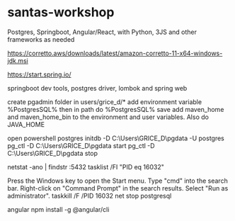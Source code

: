 # santas-workshop
Postgres, Springboot, Angular/React, with Python, 3JS and other frameworks as needed


https://corretto.aws/downloads/latest/amazon-corretto-11-x64-windows-jdk.msi

https://start.spring.io/

springboot dev tools, postgres driver, lombok and spring web

create pgadmin folder in users/grice_d/*
add environment variable %PostgresSQL% then in path do %PostgresSQL%
save
add maven_home and maven_home_bin to the environment and user variables. Also do JAVA_HOME

open powershell
postgres
initdb -D C:\Users\GRICE_D\pgdata -U postgres
pg_ctl -D C:\Users\GRICE_D\pgdata start
pg_ctl -D C:\Users\GRICE_D\pgdata stop

netstat -ano | findstr :5432
tasklist /FI "PID eq 16032"

Press the Windows key to open the Start menu.
Type "cmd" into the search bar.
Right-click on "Command Prompt" in the search results.
Select "Run as administrator".
taskkill /F /PID 16032
net stop postgresql

angular
npm install -g @angular/cli